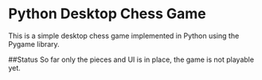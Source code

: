 # Python Desktop Chess Game

This is a simple desktop chess game implemented in Python using the Pygame library.

##Status
So far only the pieces and UI is in place, the game is not playable yet.
